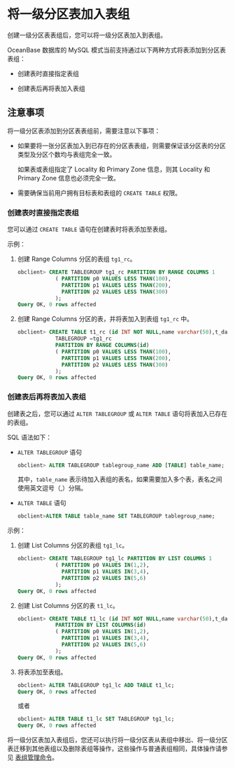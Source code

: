 # 将一级分区表加入表组

创建一级分区表表组后，您可以将一级分区表加入到表组。

OceanBase 数据库的 MySQL 模式当前支持通过以下两种方式将表添加到分区表表组：

* 创建表时直接指定表组

* 创建表后再将表加入表组

## 注意事项

将一级分区表添加到分区表表组前，需要注意以下事项：

* 如果要将一张分区表加入到已存在的分区表表组，则需要保证该分区表的分区类型及分区个数均与表组完全一致。

  如果表或表组指定了 Locality 和 Primary Zone 信息，则其 Locality 和 Primary Zone 信息也必须完全一致。

* 需要确保当前用户拥有目标表和表组的 `CREATE TABLE` 权限。

### 创建表时直接指定表组

您可以通过 `CREATE TABLE` 语句在创建表时将表添加至表组。

示例：

1. 创建 Range Columns 分区的表组 `tg1_rc`。

   ```sql
   obclient> CREATE TABLEGROUP tg1_rc PARTITION BY RANGE COLUMNS 1
               ( PARTITION p0 VALUES LESS THAN(100),
                 PARTITION p1 VALUES LESS THAN(200),
                 PARTITION p2 VALUES LESS THAN(300)
               );
   Query OK, 0 rows affected
   ```

2. 创建 Range Columns 分区的表，并将表加入到表组 `tg1_rc` 中。

   ```sql
   obclient> CREATE TABLE t1_rc (id INT NOT NULL,name varchar(50),t_date date NOT NULL)
               TABLEGROUP =tg1_rc
               PARTITION BY RANGE COLUMNS(id)
               ( PARTITION p0 VALUES LESS THAN(100),
                 PARTITION p1 VALUES LESS THAN(200),
                 PARTITION p2 VALUES LESS THAN(300)
               );
   Query OK, 0 rows affected
   ```

### 创建表后再将表加入表组

创建表之后，您可以通过 `ALTER TABLEGROUP` 或 `ALTER TABLE` 语句将表加入已存在的表组。

SQL 语法如下：

* `ALTER TABLEGROUP` 语句

  ```sql
  obclient> ALTER TABLEGROUP tablegroup_name ADD [TABLE] table_name;
  ```

  其中，`table_name` 表示待加入表组的表名，如果需要加入多个表，表名之间使用英文逗号（,）分隔。

* `ALTER TABLE` 语句

  ```sql
  obclient>ALTER TABLE table_name SET TABLEGROUP tablegroup_name;
  ```

示例：

1. 创建 List Columns 分区的表组 `tg1_lc`。

   ```sql
   obclient> CREATE TABLEGROUP tg1_lc PARTITION BY LIST COLUMNS 1
               ( PARTITION p0 VALUES IN(1,2),
                 PARTITION p1 VALUES IN(3,4),
                 PARTITION p2 VALUES IN(5,6)
               );
   Query OK, 0 rows affected
   ```

2. 创建 List Columns 分区的表 `t1_lc`。

   ```sql
   obclient> CREATE TABLE t1_lc (id INT NOT NULL,name varchar(50),t_date date NOT NULL)
               PARTITION BY LIST COLUMNS(id)
               ( PARTITION p0 VALUES IN(1,2),
                 PARTITION p1 VALUES IN(3,4),
                 PARTITION p2 VALUES IN(5,6)
               );
   Query OK, 0 rows affected
   ```

3. 将表添加至表组。

   ```sql
   obclient> ALTER TABLEGROUP tg1_lc ADD TABLE t1_lc;
   Query OK, 0 rows affected
   ```

   或者

   ```sql
   obclient> ALTER TABLE t1_lc SET TABLEGROUP tg1_lc;
   Query OK, 0 rows affected
   ```

将一级分区表加入表组后，您还可以执行将一级分区表从表组中移出、将一级分区表迁移到其他表组以及删除表组等操作，这些操作与普通表组相同，具体操作请参见 [表组管理命令](../../700.database-object-management/300.manage-table-groups/200.table-group-management-statements.md)。
